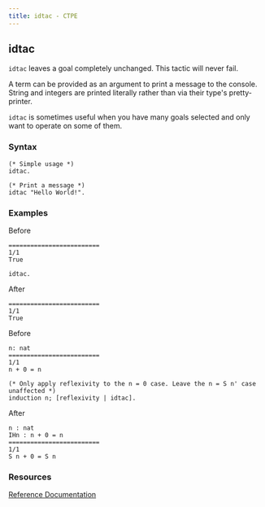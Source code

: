 ```yaml
---
title: idtac - CTPE
---
```


## idtac

`idtac` leaves a goal completely unchanged. This tactic will never fail.

A term can be provided as an argument to print a message to the console.
String and integers are printed literally rather than via their type's pretty-printer.

`idtac` is sometimes useful when you have many goals selected and only want to operate on some of them.

### Syntax

```coq
(* Simple usage *)
idtac.

(* Print a message *)
idtac "Hello World!".
```

### Examples

Before
```coq
=========================
1/1
True
```

```coq
idtac.
```

After
```coq
=========================
1/1
True
```

Before
```coq
n: nat
=========================
1/1
n + 0 = n
```

```coq
(* Only apply reflexivity to the n = 0 case. Leave the n = S n' case unaffected *)
induction n; [reflexivity | idtac].
```

After
```coq
n : nat
IHn : n + 0 = n
=========================
1/1
S n + 0 = S n
```
### Resources

[Reference Documentation](https://coq.inria.fr/doc/v8.10/refman/proof-engine/ltac.html#coq:tacn.idtac)
